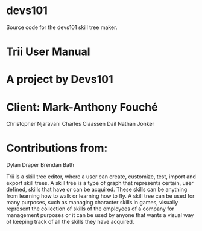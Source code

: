 # devs101
Source code for the devs101 skill tree maker.

# Trii User Manual
# A project by Devs101
# Client: Mark-Anthony Fouché
Christopher Njaravani
Charles Claassen
Dail Nathan Jonker
# Contributions from:
Dylan Draper
Brendan Bath

Trii is a skill tree editor, where a user can create, customize, test, import and export
skill trees. A skill tree is a type of graph that represents certain, user defined, skills
that have or can be acquired. These skills can be anything from learning how to
walk or learning how to fly. A skill tree can be used for many purposes, such as
managing character skills in games, visually represent the collection of skills of the
employees of a company for management purposes or it can be used by anyone
that wants a visual way of keeping track of all the skills they have acquired.
